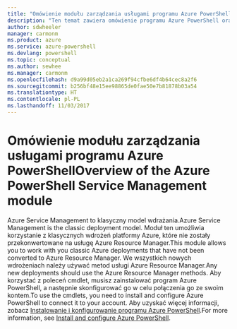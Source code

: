 ```yaml
---
title: "Omówienie modułu zarządzania usługami programu Azure PowerShell | Microsoft Docs"
description: "Ten temat zawiera omówienie programu Azure PowerShell oraz linki prowadzące do informacji dotyczących instalacji i konfiguracji."
author: sdwheeler
manager: carmonm
ms.product: azure
ms.service: azure-powershell
ms.devlang: powershell
ms.topic: conceptual
ms.author: sewhee
ms.manager: carmonm
ms.openlocfilehash: d9a99d05eb2a1ca269f94cfbe6df4b64cec8a2f6
ms.sourcegitcommit: b256bf48e15ee98865de0fae50e7b81878b03a54
ms.translationtype: HT
ms.contentlocale: pl-PL
ms.lasthandoff: 11/03/2017
---
```

# <a name="overview-of-the-azure-powershell-service-management-module"></a><span data-ttu-id="52072-103">Omówienie modułu zarządzania usługami programu Azure PowerShell</span><span class="sxs-lookup"><span data-stu-id="52072-103">Overview of the Azure PowerShell Service Management module</span></span>

<span data-ttu-id="52072-104">Azure Service Management to klasyczny model wdrażania.</span><span class="sxs-lookup"><span data-stu-id="52072-104">Azure Service Management is the classic deployment model.</span></span> <span data-ttu-id="52072-105">Moduł ten umożliwia korzystanie z klasycznych wdrożeń platformy Azure, które nie zostały przekonwertowane na usługę Azure Resource Manager.</span><span class="sxs-lookup"><span data-stu-id="52072-105">This module allows you to work with you classic Azure deployments that have not been converted to Azure Resource Manager.</span></span> <span data-ttu-id="52072-106">We wszystkich nowych wdrożeniach należy używać metod usługi Azure Resource Manager.</span><span class="sxs-lookup"><span data-stu-id="52072-106">Any new deployments should use the Azure Resource Manager methods.</span></span> <span data-ttu-id="52072-107">Aby korzystać z poleceń cmdlet, musisz zainstalować program Azure PowerShell, a następnie skonfigurować go w celu połączenia go ze swoim kontem.</span><span class="sxs-lookup"><span data-stu-id="52072-107">To use the cmdlets, you need to install and configure Azure PowerShell to connect it to your account.</span></span> <span data-ttu-id="52072-108">Aby uzyskać więcej informacji, zobacz [Instalowanie i konfigurowanie programu Azure PowerShell](install-azure-ps.md).</span><span class="sxs-lookup"><span data-stu-id="52072-108">For more information, see [Install and configure Azure PowerShell](install-azure-ps.md).</span></span>

